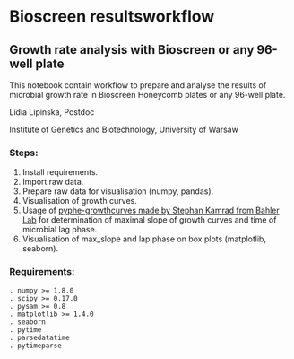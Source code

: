 # Bioscreen resultsworkflow

## Growth rate analysis with Bioscreen or any 96-well plate

This notebook contain workflow to prepare and analyse the results of microbial growth rate in Bioscreen Honeycomb plates or any 96-well plate.


Lidia Lipinska, Postdoc

Institute of Genetics and Biotechnology, University of Warsaw


### Steps:
1. Install requirements.
2. Import raw data.
3. Prepare raw data for visualisation (numpy, pandas).
4. Visualisation of growth curves.
5. Usage of [pyphe-growthcurves made by Stephan Kamrad from Bahler Lab](https://github.com/Bahler-Lab/pyphe-growthcurves) for determination of maximal slope of growth curves and time of microbial lag phase.
6. Visualisation of max_slope and lap phase on box plots (matplotlib, seaborn).



### Requirements: 
    . numpy >= 1.8.0
    . scipy >= 0.17.0
    . pysam >= 0.8
    . matplotlib >= 1.4.0
    . seaborn
    . pytime
    . parsedatatime
    . pytimeparse
